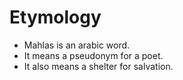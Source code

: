 # Etymology

* Mahlas is an arabic word.
* It means a pseudonym for a poet.
* It also means a shelter for salvation.

